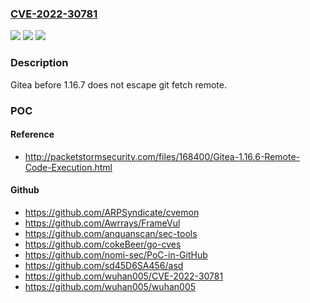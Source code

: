 ### [CVE-2022-30781](https://cve.mitre.org/cgi-bin/cvename.cgi?name=CVE-2022-30781)
![](https://img.shields.io/static/v1?label=Product&message=n%2Fa&color=blue)
![](https://img.shields.io/static/v1?label=Version&message=n%2Fa&color=blue)
![](https://img.shields.io/static/v1?label=Vulnerability&message=n%2Fa&color=brighgreen)

### Description

Gitea before 1.16.7 does not escape git fetch remote.

### POC

#### Reference
- http://packetstormsecurity.com/files/168400/Gitea-1.16.6-Remote-Code-Execution.html

#### Github
- https://github.com/ARPSyndicate/cvemon
- https://github.com/Awrrays/FrameVul
- https://github.com/anquanscan/sec-tools
- https://github.com/cokeBeer/go-cves
- https://github.com/nomi-sec/PoC-in-GitHub
- https://github.com/sd45D6SA456/asd
- https://github.com/wuhan005/CVE-2022-30781
- https://github.com/wuhan005/wuhan005

